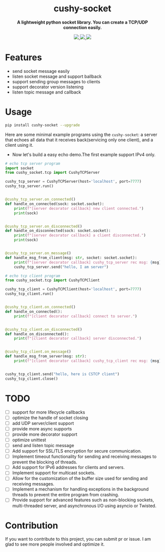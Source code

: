 <h1 align="center">
    cushy-socket
</h1>
<p align="center">
  <strong>A lightweight python socket library. You can create a TCP/UDP connection easily.</strong>
</p>

<p align="center">
    <a target="_blank" href="">
        <img src="https://img.shields.io/badge/License-Apache%202.0-blue.svg?label=license" />
    </a>
    <a target="_blank" href=''>
        <img src="https://static.pepy.tech/personalized-badge/broadcast-service?period=total&units=international_system&left_color=grey&right_color=blue&left_text=Downloads/Total"/>
   </a>
    <a target="_blank" href=''>
        <img src="https://static.pepy.tech/personalized-badge/cushy-socket?period=month&units=international_system&left_color=grey&right_color=blue&left_text=Downloads/Week"/>
   </a>
</p>


# Features
- send socket message easily
- listen socket message and support ballback
- support sending group messages to clients
- support decorator version listening
- listen topic message and callback


# Usage

```bash
pip install cushy-socket --upgrade 
```

Here are some minimal example programs using the `cushy-socket`: a server that echoes all data that it receives back(servicing only one client), and a client using it.

- Now let's build a easy echo demo.The first example support IPv4 only.

```python
# echo tcp server program
import socket
from cushy_socket.tcp import CushyTCPServer

cushy_tcp_server = CushyTCPServer(host='localhost', port=7777)
cushy_tcp_server.run()


@cushy_tcp_server.on_connected()
def handle_on_connected(sock: socket.socket):
    print(f"[server decorator callback] new client connected.")
    print(sock)


@cushy_tcp_server.on_disconnected()
def handle_on_disconnected(sock: socket.socket):
    print(f"[server decorator callback] a client disconnected.")
    print(sock)


@cushy_tcp_server.on_message()
def handle_msg_from_client(msg: str, socket: socket.socket):
    print(f"[server decorator callback] cushy_tcp_server rec msg: {msg}")
    cushy_tcp_server.send("hello, I am server")

```

```python
# echo tcp client program
from cushy_socket.tcp import CushyTCPClient

cushy_tcp_client = CushyTCPClient(host='localhost', port=7777)
cushy_tcp_client.run()


@cushy_tcp_client.on_connected()
def handle_on_connected():
    print(f"[client decorator callback] connect to server.")


@cushy_tcp_client.on_disconnected()
def handle_on_disconnected():
    print(f"[client decorator callback] server disconnected.")


@cushy_tcp_client.on_message()
def handle_msg_from_server(msg: str):
    print(f"[client decorator callback] cushy_tcp_client rec msg: {msg}")


cushy_tcp_client.send("hello, here is CSTCP client")
cushy_tcp_client.close()

```



# TODO
- [ ] support for more lifecycle callbacks
- [ ] optimize the handle of socket closing
- [ ] add UDP server/client support
- [ ] provide more async supports
- [ ] provide more decorator support
- [ ] optimize unittest
- [ ] send and listen topic message
- [ ] Add support for SSL/TLS encryption for secure communication.
- [ ] Implement timeout functionality for sending and receiving messages to prevent the blocking of threads.
- [ ] Add support for IPv6 addresses for clients and servers.
- [ ] Implement support for multicast sockets.
- [ ] Allow for the customization of the buffer size used for sending and receiving messages.
- [ ] Implement a mechanism for handling exceptions in the background threads to prevent the entire program from crashing.
- [ ] Provide support for advanced features such as non-blocking sockets, multi-threaded server, and asynchronous I/O using asyncio or Twisted.

# Contribution
If you want to contribute to this project, you can submit pr or issue. I am glad to see more people involved and optimize it.
